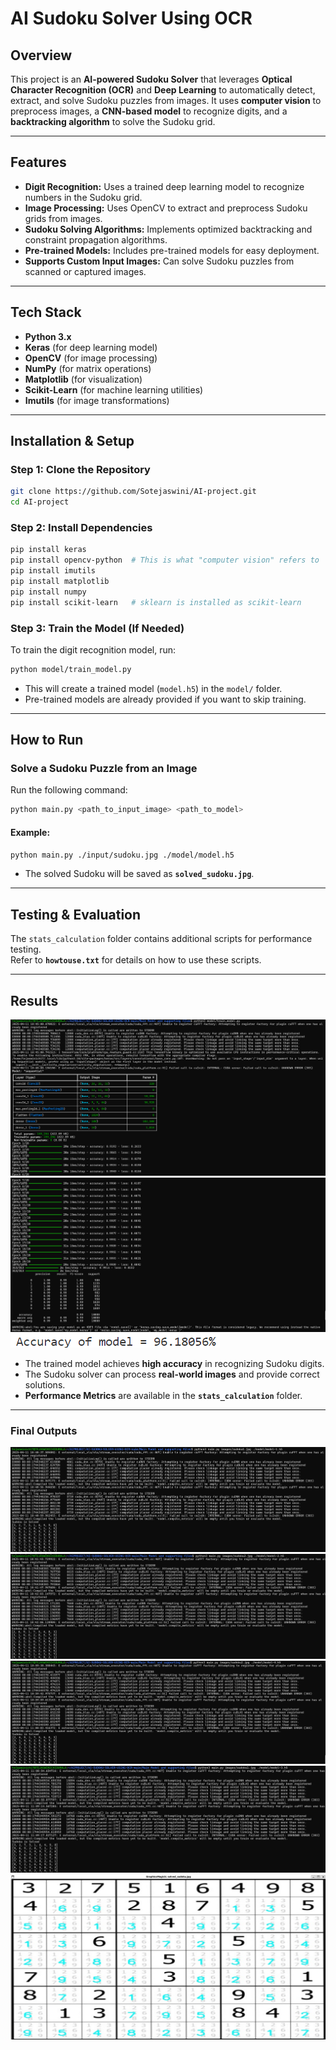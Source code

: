 # AI Sudoku Solver Using OCR

## Overview  
This project is an **AI-powered Sudoku Solver** that leverages **Optical Character Recognition (OCR)** and **Deep Learning** to automatically detect, extract, and solve Sudoku puzzles from images. It uses **computer vision** to preprocess images, a **CNN-based model** to recognize digits, and a **backtracking algorithm** to solve the Sudoku grid.  

---

## Features  
-   **Digit Recognition:** Uses a trained deep learning model to recognize numbers in the Sudoku grid.  
-   **Image Processing:** Uses OpenCV to extract and preprocess Sudoku grids from images.  
-   **Sudoku Solving Algorithms:** Implements optimized backtracking and constraint propagation algorithms.  
-   **Pre-trained Models:** Includes pre-trained models for easy deployment.  
-   **Supports Custom Input Images:** Can solve Sudoku puzzles from scanned or captured images.  

---

## Tech Stack  
- **Python 3.x**  
- **Keras** (for deep learning model)  
- **OpenCV** (for image processing)  
- **NumPy** (for matrix operations)  
- **Matplotlib** (for visualization)  
- **Scikit-Learn** (for machine learning utilities)  
- **Imutils** (for image transformations)  
---

##  Installation & Setup  

### **Step 1: Clone the Repository**  
```bash
git clone https://github.com/Sotejaswini/AI-project.git
cd AI-project
```

### **Step 2: Install Dependencies**  

```bash
pip install keras
pip install opencv-python  # This is what "computer vision" refers to
pip install imutils
pip install matplotlib
pip install numpy
pip install scikit-learn   # sklearn is installed as scikit-learn
```

### **Step 3: Train the Model (If Needed)**  
To train the digit recognition model, run:  
```bash
python model/train_model.py
```
- This will create a trained model (`model.h5`) in the `model/` folder.  
- Pre-trained models are already provided if you want to skip training.  

---

## How to Run  

### **Solve a Sudoku Puzzle from an Image**  
Run the following command:  
```bash
python main.py <path_to_input_image> <path_to_model>
```

#### **Example:**  
```bash
python main.py ./input/sudoku.jpg ./model/model.h5
```
- The solved Sudoku will be saved as **`solved_sudoku.jpg`**.  

---

## Testing & Evaluation  
The `stats_calculation` folder contains additional scripts for performance testing.  
Refer to **`howtouse.txt`** for details on how to use these scripts.  

---

## Results  
![Screenshot](https://github.com/Sotejaswini/AI-project/blob/main/AI-SUDOKU-SOLVER-USING-OCR-main/Main%20Model%20and%20supporting%20files/screenshots/output_3.png?raw=true)
![Screenshot](https://github.com/Sotejaswini/AI-project/blob/main/AI-SUDOKU-SOLVER-USING-OCR-main/Main%20Model%20and%20supporting%20files/screenshots/output_4.png?raw=true)
![Screenshot](https://github.com/Sotejaswini/AI-project/blob/main/AI-SUDOKU-SOLVER-USING-OCR-main/Main%20Model%20and%20supporting%20files/Accuracy.png?raw=true)
- The trained model achieves **high accuracy** in recognizing Sudoku digits.  
- The Sudoku solver can process **real-world images** and provide correct solutions.  
- **Performance Metrics** are available in the **`stats_calculation`** folder.  

---

### Final Outputs
![Screenshot](https://github.com/Sotejaswini/AI-project/blob/main/AI-SUDOKU-SOLVER-USING-OCR-main/Main%20Model%20and%20supporting%20files/screenshots/output_1.png?raw=true)
![Screenshot](https://github.com/Sotejaswini/AI-project/blob/main/AI-SUDOKU-SOLVER-USING-OCR-main/Main%20Model%20and%20supporting%20files/screenshots/output_2.png?raw=true)
![Screenshot](https://github.com/Sotejaswini/AI-project/blob/main/AI-SUDOKU-SOLVER-USING-OCR-main/Main%20Model%20and%20supporting%20files/screenshots/output_5.png?raw=true)
![Screenshot](https://github.com/Sotejaswini/AI-project/blob/main/AI-SUDOKU-SOLVER-USING-OCR-main/Main%20Model%20and%20supporting%20files/screenshots/output_6.png?raw=true)
![Screenshot](https://github.com/Sotejaswini/AI-project/blob/main/AI-SUDOKU-SOLVER-USING-OCR-main/Main%20Model%20and%20supporting%20files/screenshots/output_7.png?raw=true)


